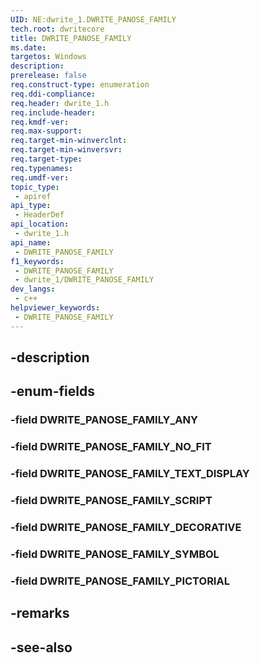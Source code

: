 ```yaml
---
UID: NE:dwrite_1.DWRITE_PANOSE_FAMILY
tech.root: dwritecore
title: DWRITE_PANOSE_FAMILY
ms.date: 
targetos: Windows
description: 
prerelease: false
req.construct-type: enumeration
req.ddi-compliance: 
req.header: dwrite_1.h
req.include-header: 
req.kmdf-ver: 
req.max-support: 
req.target-min-winverclnt: 
req.target-min-winversvr: 
req.target-type: 
req.typenames: 
req.umdf-ver: 
topic_type:
 - apiref
api_type:
 - HeaderDef
api_location:
 - dwrite_1.h
api_name:
 - DWRITE_PANOSE_FAMILY
f1_keywords:
 - DWRITE_PANOSE_FAMILY
 - dwrite_1/DWRITE_PANOSE_FAMILY
dev_langs:
 - c++
helpviewer_keywords:
 - DWRITE_PANOSE_FAMILY
---
```


## -description

## -enum-fields

### -field DWRITE_PANOSE_FAMILY_ANY

### -field DWRITE_PANOSE_FAMILY_NO_FIT

### -field DWRITE_PANOSE_FAMILY_TEXT_DISPLAY

### -field DWRITE_PANOSE_FAMILY_SCRIPT

### -field DWRITE_PANOSE_FAMILY_DECORATIVE

### -field DWRITE_PANOSE_FAMILY_SYMBOL

### -field DWRITE_PANOSE_FAMILY_PICTORIAL

## -remarks

## -see-also

